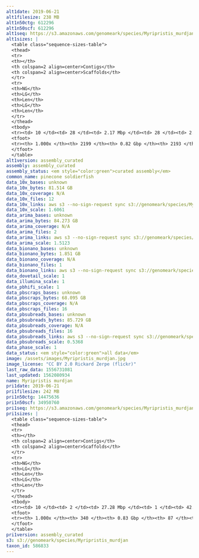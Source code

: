 ```yaml
---
alt1date: 2019-06-21
alt1filesize: 238 MB
alt1n50ctg: 612296
alt1n50scf: 612296
alt1seq: https://s3.amazonaws.com/genomeark/species/Myripristis_murdjan/fMyrMur1/assembly_curated/fMyrMur1.alt.cur.20190621.fasta.gz
alt1sizes: |
  <table class="sequence-sizes-table">
  <thead>
  <tr>
  <th></th>
  <th colspan=2 align=center>Contigs</th>
  <th colspan=2 align=center>Scaffolds</th>
  </tr>
  <tr>
  <th>NG</th>
  <th>LG</th>
  <th>Len</th>
  <th>LG</th>
  <th>Len</th>
  </tr>
  </thead>
  <tbody>
  <tr><td> 10 </td><td> 28 </td><td> 2.17 Mbp </td><td> 28 </td><td> 2.19 Mbp </td></tr>  <tr><td> 20 </td><td> 75 </td><td> 1.38 Mbp </td><td> 74 </td><td> 1.39 Mbp </td></tr>  <tr><td> 30 </td><td> 144 </td><td> 1.03 Mbp </td><td> 143 </td><td> 1.03 Mbp </td></tr>  <tr><td> 40 </td><td> 236 </td><td> 0.79 Mbp </td><td> 235 </td><td> 0.79 Mbp </td></tr>  <tr style="background-color:#cccccc;"><td> 50 </td><td> 353 </td><td> 0.61 Mbp </td><td> 352 </td><td> 0.61 Mbp </td></tr>  <tr><td> 60 </td><td> 506 </td><td> 0.49 Mbp </td><td> 505 </td><td> 0.49 Mbp </td></tr>  <tr><td> 70 </td><td> 691 </td><td> 0.39 Mbp </td><td> 690 </td><td> 0.39 Mbp </td></tr>  <tr><td> 80 </td><td> 930 </td><td> 0.29 Mbp </td><td> 929 </td><td> 0.29 Mbp </td></tr>  <tr><td> 90 </td><td> 1284 </td><td> 0.18 Mbp </td><td> 1282 </td><td> 0.18 Mbp </td></tr>  <tr><td> 100 </td><td> 2198 </td><td> 481  bp </td><td> 2192 </td><td> 810  bp </td></tr>  </tbody>
  <tfoot>
  <tr><th> 1.000x </th><th> 2199 </th><th> 0.82 Gbp </th><th> 2193 </th><th> 0.82 Gbp </th></tr>
  </tfoot>
  </table>
alt1version: assembly_curated
assembly: assembly_curated
assembly_status: <em style="color:green">curated assembly</em>
common_name: pinecone soldierfish
data_10x_bases: unknown
data_10x_bytes: 81.514 GB
data_10x_coverage: N/A
data_10x_files: 12
data_10x_links: aws s3 --no-sign-request sync s3://genomeark/species/Myripristis_murdjan/fMyrMur1/genomic_data/10x/ .<br>
data_10x_scale: 1.6061
data_arima_bases: unknown
data_arima_bytes: 84.273 GB
data_arima_coverage: N/A
data_arima_files: 2
data_arima_links: aws s3 --no-sign-request sync s3://genomeark/species/Myripristis_murdjan/fMyrMur1/genomic_data/arima/ .<br>
data_arima_scale: 1.5123
data_bionano_bases: unknown
data_bionano_bytes: 1.851 GB
data_bionano_coverage: N/A
data_bionano_files: 1
data_bionano_links: aws s3 --no-sign-request sync s3://genomeark/species/Myripristis_murdjan/fMyrMur1/genomic_data/bionano/ .<br>
data_dovetail_scale: 1
data_illumina_scale: 1
data_pbhifi_scale: 1
data_pbscraps_bases: unknown
data_pbscraps_bytes: 68.095 GB
data_pbscraps_coverage: N/A
data_pbscraps_files: 16
data_pbsubreads_bases: unknown
data_pbsubreads_bytes: 85.729 GB
data_pbsubreads_coverage: N/A
data_pbsubreads_files: 16
data_pbsubreads_links: aws s3 --no-sign-request sync s3://genomeark/species/Myripristis_murdjan/fMyrMur1/genomic_data/pacbio/ . --exclude "*scraps.bam* --exclude "*ccs.bam*"<br>
data_pbsubreads_scale: 0.5368
data_phase_scale: 1
data_status: <em style="color:green">all data</em>
image: /assets/images/Myripristis_murdjan.jpg
image_license: "CC BY 2.0 Rickard Zerpe (flickr)"
last_raw_data: 1556731081
last_updated: 1562080934
name: Myripristis murdjan
pri1date: 2019-06-21
pri1filesize: 242 MB
pri1n50ctg: 14475636
pri1n50scf: 34950760
pri1seq: https://s3.amazonaws.com/genomeark/species/Myripristis_murdjan/fMyrMur1/assembly_curated/fMyrMur1.pri.cur.20190621.fasta.gz
pri1sizes: |
  <table class="sequence-sizes-table">
  <thead>
  <tr>
  <th></th>
  <th colspan=2 align=center>Contigs</th>
  <th colspan=2 align=center>Scaffolds</th>
  </tr>
  <tr>
  <th>NG</th>
  <th>LG</th>
  <th>Len</th>
  <th>LG</th>
  <th>Len</th>
  </tr>
  </thead>
  <tbody>
  <tr><td> 10 </td><td> 2 </td><td> 27.28 Mbp </td><td> 1 </td><td> 42.40 Mbp </td></tr>  <tr><td> 20 </td><td> 6 </td><td> 24.31 Mbp </td><td> 3 </td><td> 39.21 Mbp </td></tr>  <tr><td> 30 </td><td> 9 </td><td> 20.03 Mbp </td><td> 6 </td><td> 36.53 Mbp </td></tr>  <tr><td> 40 </td><td> 14 </td><td> 17.27 Mbp </td><td> 8 </td><td> 35.81 Mbp </td></tr>  <tr style="background-color:#cccccc;"><td> 50 </td><td> 19 </td><td style="background-color:#88ff88;"> 14.48 Mbp </td><td> 10 </td><td style="background-color:#88ff88;"> 34.95 Mbp </td></tr>  <tr><td> 60 </td><td> 27 </td><td> 8.34 Mbp </td><td> 13 </td><td> 33.92 Mbp </td></tr>  <tr><td> 70 </td><td> 39 </td><td> 5.79 Mbp </td><td> 15 </td><td> 33.42 Mbp </td></tr>  <tr><td> 80 </td><td> 57 </td><td> 3.78 Mbp </td><td> 18 </td><td> 31.82 Mbp </td></tr>  <tr><td> 90 </td><td> 89 </td><td> 1.76 Mbp </td><td> 20 </td><td> 29.23 Mbp </td></tr>  <tr><td> 100 </td><td> 339 </td><td> 862  bp </td><td> 86 </td><td> 862  bp </td></tr>  </tbody>
  <tfoot>
  <tr><th> 1.000x </th><th> 340 </th><th> 0.83 Gbp </th><th> 87 </th><th> 0.84 Gbp </th></tr>
  </tfoot>
  </table>
pri1version: assembly_curated
s3: s3://genomeark/species/Myripristis_murdjan
taxon_id: 586833
---
```

